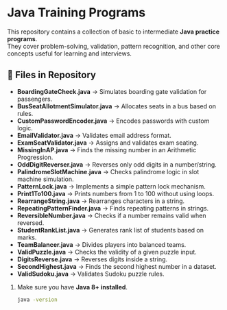 # Java Training Programs

This repository contains a collection of basic to intermediate **Java practice programs**.  
They cover problem-solving, validation, pattern recognition, and other core concepts useful for learning and interviews.

## 📂 Files in Repository

- **BoardingGateCheck.java** → Simulates boarding gate validation for passengers.  
- **BusSeatAllotmentSimulator.java** → Allocates seats in a bus based on rules.  
- **CustomPasswordEncoder.java** → Encodes passwords with custom logic.  
- **EmailValidator.java** → Validates email address format.  
- **ExamSeatValidator.java** → Assigns and validates exam seating.  
- **MissingInAP.java** → Finds the missing number in an Arithmetic Progression.  
- **OddDigitReverser.java** → Reverses only odd digits in a number/string.  
- **PalindromeSlotMachine.java** → Checks palindrome logic in slot machine simulation.  
- **PatternLock.java** → Implements a simple pattern lock mechanism.  
- **Print1To100.java** → Prints numbers from 1 to 100 without using loops.  
- **RearrangeString.java** → Rearranges characters in a string.  
- **RepeatingPatternFinder.java** → Finds repeating patterns in strings.  
- **ReversibleNumber.java** → Checks if a number remains valid when reversed.  
- **StudentRankList.java** → Generates rank list of students based on marks.  
- **TeamBalancer.java** → Divides players into balanced teams.  
- **ValidPuzzle.java** → Checks the validity of a given puzzle input.  
- **DigitsReverse.java** → Reverses digits inside a string.  
- **SecondHighest.java** → Finds the second highest number in a dataset.  
- **ValidSudoku.java** → Validates Sudoku puzzle rules.



1. Make sure you have **Java 8+ installed**.
   ```bash
   java -version
